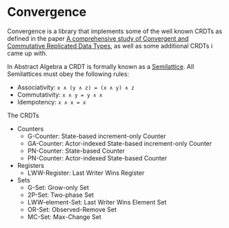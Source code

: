 Convergence
===========

Convergence is a library that implements some of the well known CRDTs as
defined in the paper
[A comprehensive study of Convergent and Commutative Replicated Data Types](http://hal.archives-ouvertes.fr/docs/00/55/55/88/PDF/techreport.pdf),
as well as some additional CRDTs i came up with.

In Abstract Algebra a CRDT is formally known as a [Semilattice](http://en.wikipedia.org/wiki/Semilattice).
All Semilattices must obey the following rules:

  - Associativity: ```x ∧ (y ∧ z) = (x ∧ y) ∧ z```
  - Commutativity: ```x ∧ y = y ∧ x``` 
  - Idempotency: ```x ∧ x = x```

The CRDTs
  - Counters
    + G-Counter: State-based increment-only Counter
    + GA-Counter: Actor-indexed State-based increment-only Counter
    + PN-Counter: State-based Counter
    + PN-Counter: Actor-indexed State-based Counter
  - Registers
    + LWW-Register: Last Writer Wins Register
  - Sets
    + G-Set: Grow-only Set
    + 2P-Set: Two-phase Set
    + LWW-element-Set: Last Writer Wins Element Set
    + OR-Set: Observed-Remove Set
    + MC-Set: Max-Change Set